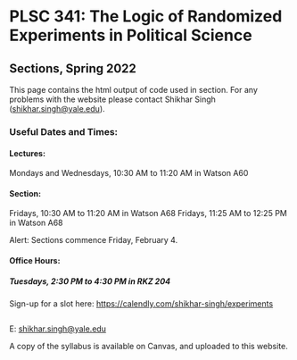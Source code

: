 # PLSC 341: The Logic of Randomized Experiments in Political Science
## Sections, Spring 2022

This page contains the html output of code used in section. For any problems with the website please contact Shikhar Singh (shikhar.singh@yale.edu). 

### Useful Dates and Times:

#### Lectures: 
Mondays and Wednesdays, 10:30 AM to 11:20 AM in Watson A60

#### Section: 
Fridays, 10:30 AM to 11:20 AM in Watson A68
Fridays, 11:25 AM to 12:25 PM in Watson A68


Alert: Sections commence Friday, February 4. 

#### Office Hours:
##### Tuesdays, 2:30 PM to 4:30 PM in RKZ 204
Sign-up for a slot here: https://calendly.com/shikhar-singh/experiments

<a rel='nofollow' href='https://www.qr-code-generator.com' border='0' style='cursor:default'></a><img src='https://chart.googleapis.com/chart?cht=qr&chl=https%3A%2F%2Fcalendly.com%2Fshikhar-singh%2Fexperiments&chs=180x180&choe=UTF-8&chld=L|2' alt=''>

E: shikhar.singh@yale.edu


A copy of the syllabus is available on Canvas, and uploaded to this website. 
